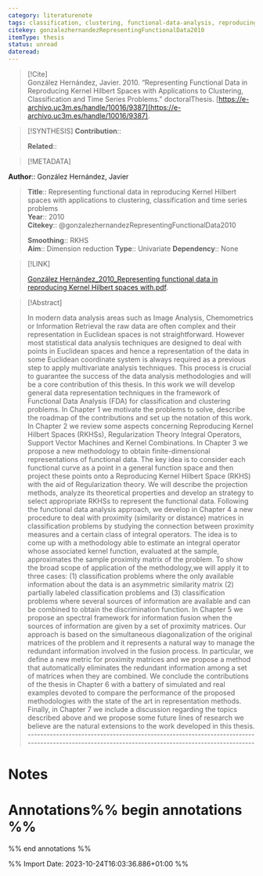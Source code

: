 ```yaml
---
category: literaturenote
tags: classification, clustering, functional-data-analysis, reproducing-kernel-hilbert-space
citekey: gonzalezhernandezRepresentingFunctionalData2010
itemType: thesis
status: unread  
dateread:  
---
```


> [!Cite]  
> González Hernández, Javier. 2010. “Representing Functional Data in Reproducing Kernel Hilbert Spaces with Applications to Clustering, Classification and Time Series Problems.” doctoralThesis. [https://e-archivo.uc3m.es/handle/10016/9387](https://e-archivo.uc3m.es/handle/10016/9387).

> [!SYNTHESIS] 
>**Contribution**::
>
>**Related**:: 
>

> [!METADATA]  
>
**Author**:: González Hernández, Javier<br>
> **Title**:: Representing functional data in reproducing Kernel Hilbert spaces with applications to clustering, classification and time series problems    
> **Year**:: 2010     
> **Citekey**:: @gonzalezhernandezRepresentingFunctionalData2010    
>    
>    
>     
>    
>    
>     
>    
>**Smoothing**:: RKHS    
>**Aim**:: Dimension reduction
>**Type**:: Univariate
>**Dependency**:: None

> [!LINK] 
>
> [González Hernández_2010_Representing functional data in reproducing Kernel Hilbert spaces with.pdf](file:///Users/steven/Library/CloudStorage/GoogleDrive-steven.golovkine@ul.ie/My%20Drive/bibliography/undefined/2010/González%20Hernández_2010_Representing%20functional%20data%20in%20reproducing%20Kernel%20Hilbert%20spaces%20with.pdf).

>[!Abstract]
>
>In modern data analysis areas such as Image Analysis, Chemometrics or Information Retrieval the raw data are often complex and their representation in Euclidean spaces is not straightforward. However most statistical data analysis techniques are designed to deal with points in Euclidean spaces and hence a representation of the data in some Euclidean coordinate system is always required as a previous step to apply multivariate analysis techniques. This process is crucial to guarantee the success of the data analysis methodologies and will be a core contribution of this thesis. In this work we will develop general data representation techniques in the framework of Functional Data Analysis (FDA) for classification and clustering problems. In Chapter 1 we motivate the problems to solve, describe the roadmap of the contributions and set up the notation of this work. In Chapter 2 we review some aspects concerning Reproducing Kernel Hilbert Spaces (RKHSs), Regularization Theory Integral Operators, Support Vector Machines and Kernel Combinations. In Chapter 3 we propose a new methodology to obtain finite-dimensional representations of functional data. The key idea is to consider each functional curve as a point in a general function space and then project these points onto a Reproducing Kernel Hilbert Space (RKHS) with the aid of Regularization theory. We will describe the projection methods, analyze its theoretical properties and develop an strategy to select appropriate RKHSs to represent the functional data. Following the functional data analysis approach, we develop in Chapter 4 a new procedure to deal with proximity (similarity or distance) matrices in classification problems by studying the connection between proximity measures and a certain class of integral operators. The idea is to come up with a methodology able to estimate an integral operator whose associated kernel function, evaluated at the sample, approximates the sample proximity matrix of the problem. To show the broad scope of application of the methodology,we will apply it to three cases: (1) classification problems where the only available information about the data is an asymmetric similarity matrix (2) partially labeled classification problems and (3) classification problems where several sources of information are available and can be combined to obtain the discrimination function. In Chapter 5 we propose an spectral framework for information fusion when the sources of information are given by a set of proximity matrices. Our approach is based on the simultaneous diagonalization of the original matrices of the problem and it represents a natural way to manage the redundant information involved in the fusion process. In particular, we define a new metric for proximity matrices and we propose a method that automatically eliminates the redundant information among a set of matrices when they are combined. We conclude the contributions of the thesis in Chapter 6 with a battery of simulated and real examples devoted to compare the performance of the proposed methodologies with the state of the art in representation methods. Finally, in Chapter 7 we include a discussion regarding the topics described above and we propose some future lines of research we believe are the natural extensions to the work developed in this thesis. ------------------------------------------------------------------------------------------------------------------------------------------------
>>


# Notes<br>
# Annotations%% begin annotations %%  
 
  
%% end annotations %%

%% Import Date: 2023-10-24T16:03:36.886+01:00 %%
